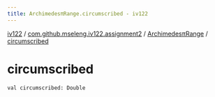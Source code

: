 ```yaml
---
title: ArchimedesπRange.circumscribed - iv122
---
```


[iv122](../../index.md) / [com.github.mseleng.iv122.assignment2](../index.md) / [ArchimedesπRange](index.md) / [circumscribed](.)

# circumscribed

`val circumscribed: Double`